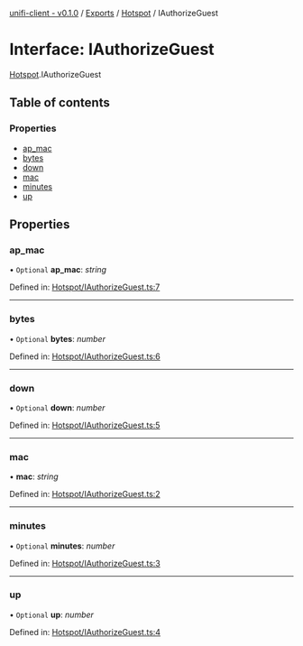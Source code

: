 [unifi-client - v0.1.0](../README.md) / [Exports](../modules.md) / [Hotspot](../modules/hotspot.md) / IAuthorizeGuest

# Interface: IAuthorizeGuest

[Hotspot](../modules/hotspot.md).IAuthorizeGuest

## Table of contents

### Properties

- [ap\_mac](hotspot.iauthorizeguest.md#ap_mac)
- [bytes](hotspot.iauthorizeguest.md#bytes)
- [down](hotspot.iauthorizeguest.md#down)
- [mac](hotspot.iauthorizeguest.md#mac)
- [minutes](hotspot.iauthorizeguest.md#minutes)
- [up](hotspot.iauthorizeguest.md#up)

## Properties

### ap\_mac

• `Optional` **ap\_mac**: *string*

Defined in: [Hotspot/IAuthorizeGuest.ts:7](https://github.com/thib3113/unifi-client/blob/7789674/src/Hotspot/IAuthorizeGuest.ts#L7)

___

### bytes

• `Optional` **bytes**: *number*

Defined in: [Hotspot/IAuthorizeGuest.ts:6](https://github.com/thib3113/unifi-client/blob/7789674/src/Hotspot/IAuthorizeGuest.ts#L6)

___

### down

• `Optional` **down**: *number*

Defined in: [Hotspot/IAuthorizeGuest.ts:5](https://github.com/thib3113/unifi-client/blob/7789674/src/Hotspot/IAuthorizeGuest.ts#L5)

___

### mac

• **mac**: *string*

Defined in: [Hotspot/IAuthorizeGuest.ts:2](https://github.com/thib3113/unifi-client/blob/7789674/src/Hotspot/IAuthorizeGuest.ts#L2)

___

### minutes

• `Optional` **minutes**: *number*

Defined in: [Hotspot/IAuthorizeGuest.ts:3](https://github.com/thib3113/unifi-client/blob/7789674/src/Hotspot/IAuthorizeGuest.ts#L3)

___

### up

• `Optional` **up**: *number*

Defined in: [Hotspot/IAuthorizeGuest.ts:4](https://github.com/thib3113/unifi-client/blob/7789674/src/Hotspot/IAuthorizeGuest.ts#L4)

